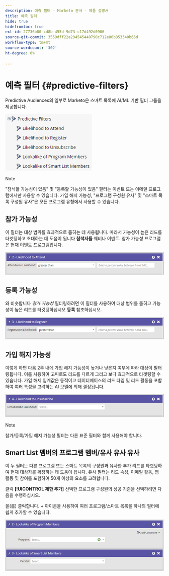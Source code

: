 ```yaml
---
description: 예측 필터 - Marketo 문서 - 제품 설명서
title: 예측 필터
hide: true
hidefromtoc: true
exl-id: 27736b80-cd8b-455d-9d73-c17d492d0906
source-git-commit: 3559dff22a294545440790c712e80b853340b66d
workflow-type: tm+mt
source-wordcount: '302'
ht-degree: 0%

---
```


# 예측 필터 {#predictive-filters}

Predictive Audiences의 일부로 Marketo은 스마트 목록에 AI/ML 기반 필터 그룹을 제공합니다.

![이미지 원](assets/predictive-filters-1.png)

>[!NOTE]
>
>&quot;참석할 가능성이 있음&quot; 및 &quot;등록할 가능성이 있음&quot; 필터는 이벤트 또는 이메일 프로그램에서만 사용할 수 있습니다. 가입 해지 가능성, &quot;프로그램 구성원 유사&quot; 및 &quot;스마트 목록 구성원 유사&quot;은 모든 프로그램 유형에서 사용할 수 있습니다.

## 참가 가능성

이 필터는 대상 범위를 효과적으로 좁히는 데 사용됩니다. 따라서 가능성이 높은 리드를 타겟팅하고 초대하는 데 도움이 됩니다 **참석자들** 웨비나 이벤트. 참가 가능성 프로그램은 현재 이벤트 프로그램입니다.

![이미지 2](assets/predictive-filters-2.png)

## 등록 가능성

와 비슷합니다 _참가 가능성_ 필터링하려면 이 필터를 사용하여 대상 범위를 좁히고 가능성이 높은 리드를 타깃팅하십시오 **등록** 참조하십시오.

![이미지 3](assets/predictive-filters-3.png)

## 가입 해지 가능성

이렇게 하면 다음 2주 내에 가입 해지 가능성이 높거나 낮은지 여부에 따라 대상이 필터링됩니다. 이를 사용하여 고피로도 리드를 다르게 그리고 보다 효과적으로 타겟팅할 수 있습니다. 가입 해제 임계값은 동적이고 데이터베이스의 리드 타임 및 리드 활동을 포함하여 여러 특성을 고려하는 AI 모델에 의해 결정됩니다.

![이미지 4](assets/predictive-filters-4.png)

>[!NOTE]
>
>참가/등록/가입 해지 가능성 필터는 다른 표준 필터와 함께 사용해야 합니다.

## Smart List 멤버의 프로그램 멤버/유사 유사 유사

이 두 필터는 다른 프로그램 또는 스마트 목록의 구성원과 유사한 추가 리드를 타겟팅하여 현재 대상자를 확장하는 데 도움이 됩니다. 유사 필터는 리드 속성, 이메일 활동, 웹 활동 및 참여를 포함하여 50개 이상의 요소를 고려합니다.

클릭 **[!UICONTROL 제한 추가]** 선택한 프로그램 구성원의 성공 기준을 선택하려면 다음을 수행하십시오.

을(를) 클릭합니다. **+** 아이콘을 사용하여 여러 프로그램/스마트 목록을 하나의 필터에 쉽게 추가할 수 있습니다.

![이미지 5](assets/predictive-filters-5.png)
